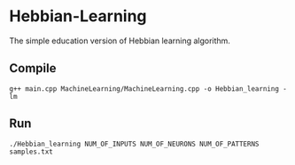 # Hebbian-Learning
The simple education version of Hebbian learning algorithm.

## Compile

    g++ main.cpp MachineLearning/MachineLearning.cpp -o Hebbian_learning -lm

## Run

    ./Hebbian_learning NUM_OF_INPUTS NUM_OF_NEURONS NUM_OF_PATTERNS samples.txt
